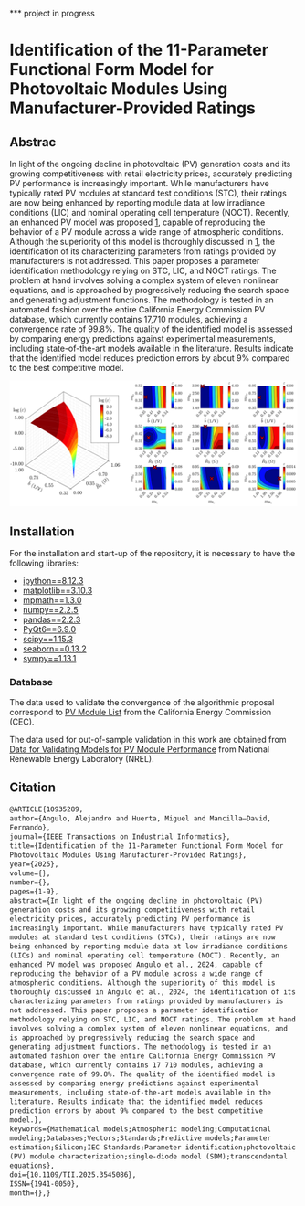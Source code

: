 *** project in progress
# Identification of the 11-Parameter Functional Form Model for Photovoltaic Modules Using Manufacturer-Provided Ratings




## Abstrac
In light of the ongoing decline in photovoltaic (PV) generation costs and its growing competitiveness with retail electricity prices, accurately predicting PV performance is increasingly important. While manufacturers have typically rated PV modules at standard test conditions (STC), their ratings are now being enhanced by reporting module data at low irradiance conditions (LIC) and nominal operating cell temperature (NOCT). Recently, an enhanced PV model was proposed [1]([https://ipython.org/](https://ieeexplore.ieee.org/document/10187624)), capable of reproducing the behavior of a PV module across a wide range of atmospheric conditions. Although the superiority of this model is thoroughly discussed in [1]([https://ipython.org/](https://ieeexplore.ieee.org/document/10187624)), the identification of its characterizing parameters from ratings provided by manufacturers is not addressed. This paper proposes a parameter identification methodology relying on STC, LIC, and NOCT ratings. The problem at hand involves solving a complex system of eleven nonlinear equations, and is approached by progressively reducing the search space and generating adjustment functions. The methodology is tested in an automated fashion over the entire California Energy Commission PV database, which currently contains 17,710 modules, achieving a convergence rate of 99.8\%. The quality of the identified model is assessed by comparing energy predictions against experimental measurements, including state-of-the-art models available in the literature. Results indicate that the identified model reduces prediction errors by about 9\% compared to the best competitive model.


![Example of search space and uniqueness of solution](https://raw.githubusercontent.com/DIE-UTFSM-AA/ParameterIdentification_11PFF/refs/heads/main/FIgs/fig1.png)





## Installation
For the installation and start-up of the repository, it is necessary to have the following libraries:


* [ipython==8.12.3](https://ipython.org/)
* [matplotlib==3.10.3](https://matplotlib.org/)
* [mpmath==1.3.0](https://mpmath.org/)
* [numpy==2.2.5](https://numpy.org/install/)
* [pandas==2.2.3](https://pandas.pydata.org/docs/getting_started/install.html)
* [PyQt6==6.9.0](https://doc.qt.io/qtforpython-6/)
* [scipy==1.15.3](https://scipy.org/)
* [seaborn==0.13.2](https://seaborn.pydata.org/)
* [sympy==1.13.1](https://www.sympy.org/en/index.html)



### Database

The data used to validate the convergence of the algorithmic proposal correspond to [PV Module List](https://www.energy.ca.gov/media/2367) from the California Energy Commission (CEC).

The data used for out-of-sample validation in this work are obtained from [Data for Validating Models for PV Module Performance](https://datahub.duramat.org/dataset/data-for-validating-models-for-pv-module-performance) from National Renewable Energy Laboratory (NREL).













## Citation
    @ARTICLE{10935289,
    author={Angulo, Alejandro and Huerta, Miguel and Mancilla–David, Fernando},
    journal={IEEE Transactions on Industrial Informatics}, 
    title={Identification of the 11-Parameter Functional Form Model for Photovoltaic Modules Using Manufacturer-Provided Ratings}, 
    year={2025},
    volume={},
    number={},
    pages={1-9},
    abstract={In light of the ongoing decline in photovoltaic (PV) generation costs and its growing competitiveness with retail electricity prices, accurately predicting PV performance is increasingly important. While manufacturers have typically rated PV modules at standard test conditions (STCs), their ratings are now being enhanced by reporting module data at low irradiance conditions (LICs) and nominal operating cell temperature (NOCT). Recently, an enhanced PV model was proposed Angulo et al., 2024, capable of reproducing the behavior of a PV module across a wide range of atmospheric conditions. Although the superiority of this model is thoroughly discussed in Angulo et al., 2024, the identification of its characterizing parameters from ratings provided by manufacturers is not addressed. This paper proposes a parameter identification methodology relying on STC, LIC, and NOCT ratings. The problem at hand involves solving a complex system of eleven nonlinear equations, and is approached by progressively reducing the search space and generating adjustment functions. The methodology is tested in an automated fashion over the entire California Energy Commission PV database, which currently contains 17 710 modules, achieving a convergence rate of 99.8%. The quality of the identified model is assessed by comparing energy predictions against experimental measurements, including state-of-the-art models available in the literature. Results indicate that the identified model reduces prediction errors by about 9% compared to the best competitive model.},
    keywords={Mathematical models;Atmospheric modeling;Computational modeling;Databases;Vectors;Standards;Predictive models;Parameter estimation;Silicon;IEC Standards;Parameter identification;photovoltaic (PV) module characterization;single-diode model (SDM);transcendental equations},
    doi={10.1109/TII.2025.3545086},
    ISSN={1941-0050},
    month={},}


    
